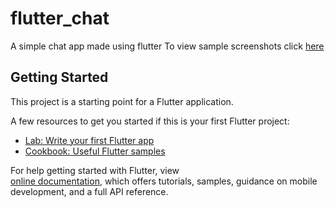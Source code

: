 # flutter_chat

A simple chat app made using flutter 
To view sample screenshots click [here](https://drive.google.com/file/d/13o-6_PjbbSujzu0tYf6CnhGAy5x3_Elt/view?usp=drivesdk)

 
## Getting Started

This project is a starting point for a Flutter application.

A few resources to get you started if this is your first Flutter project:

- [Lab: Write your first Flutter app](https://flutter.dev/docs/get-started/codelab)
- [Cookbook: Useful Flutter samples](https://flutter.dev/docs/cookbook)

For help getting started with Flutter, view  
[online documentation](https://flutter.dev/docs), which offers tutorials, 
samples, guidance on mobile development, and a full API reference.
